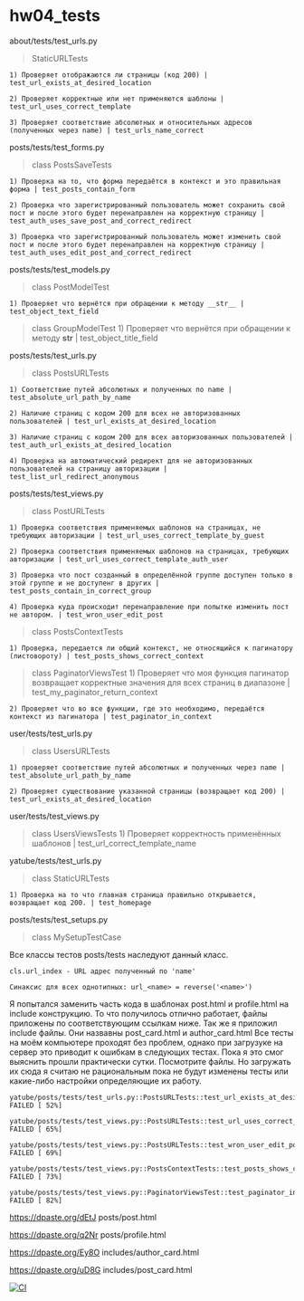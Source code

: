 # hw04_tests

about/tests/test_urls.py

> StaticURLTests

	1) Проверяет отображаются ли страницы (код 200) | test_url_exists_at_desired_location

	2) Проверяет корректные или нет применяются шаблоны | test_url_uses_correct_template

	3) Проверяет соответствие абсолютных и относительных адресов (полученных через name) | test_urls_name_correct



posts/tests/test_forms.py

> class PostsSaveTests

	1) Проверка на то, что форма передаётся в контекст и это правильная форма | test_posts_contain_form

	2) Проверка что зарегистрированный пользователь может сохранить свой пост и после этого будет перенаправлен на корректную страницу | test_auth_uses_save_post_and_correct_redirect

	3) Проверка что зарегистрированный пользователь может изменить свой пост и после этого будет перенаправлен на корректную страницу | test_auth_uses_edit_post_and_correct_redirect



posts/tests/test_models.py

> class PostModelTest

	1) Проверяет что вернётся при обращении к методу __str__ | test_object_text_field


> class GroupModelTest
	1) Проверяет что вернётся при обращении к методу __str__ | test_object_title_field


posts/tests/test_urls.py

> class PostsURLTests

	1) Соответствие путей абсолютных и полученных по name | test_absolute_url_path_by_name

	2) Наличие страниц с кодом 200 для всех не авторизованных пользователей | test_url_exists_at_desired_location

	3) Наличие страниц с кодом 200 для всех авторизованных пользователей | test_auth_url_exists_at_desired_location

	4) Проверка на автоматический редирект для не авторизованных пользователей на страницу авторизации | test_list_url_redirect_anonymous


posts/tests/test_views.py

> class PostURLTests

	1) Проверка соответствия применяемых шаблонов на страницах, не требующих авторизации | test_url_uses_correct_template_by_guest

	2) Проверка соответствия применяемых шаблонов на страницах, требующих авторизации | test_url_uses_correct_template_auth_user

	3) Проверка что пост созданный в определённой группе доступен только в этой группе и не доступенг в других | test_posts_contain_in_correct_group

	4) Проверка куда происходит перенаправление при попытке изменить пост не автором. | test_wron_user_edit_post

> class PostsContextTests

	1) Проверка, передается ли общий контекст, не относящийся к пагинатору (листовороту) | test_posts_shows_correct_context

> class PaginatorViewsTest
	1) Проверяет что моя функция пагинатор возвращает корректные значения для всех страниц в диапазоне | test_my_paginator_return_context

	2) Проверяет что во все функции, где это необходимо, передаётся контекст из пагинатора | test_paginator_in_context


user/tests/test_urls.py

> class UsersURLTests

	1) проверяет соответствие путей абсолютных и полученных через name | test_absolute_url_path_by_name

	2) Проверяет существование указанной страницы (возвращает код 200) | test_url_exists_at_desired_location


user/tests/test_views.py
> class UsersViewsTests
	1) Проверяет корректность применённых шаблонов | test_url_correct_template_name


yatube/tests/test_urls.py

> class StaticURLTests

	1) Проверка на то что главная страница правильно открывается, возвращает код 200. | test_homepage


posts/tests/test_setups.py

> class MySetupTestCase

Все классы тестов posts/tests наследуют данный класс.

	cls.url_index - URL адрес полученный по 'name'

	Синаксис для всех однотипных: url_<name> = reverse('<name>')

Я попытался заменить часть кода в шаблонах post.html и profile.html на include конструкцию. То что получилось отлично работает, файлы приложены по соответствующим ссылкам ниже. Так же я приложил include файлы. Они назвавны post_card.html и author_card.html
Все тесты на моём компьютере проходят без проблем, однако при загрузуке на сервер это приводит к ошибкам в следующих тестах. Пока я это смог выяснить прошли практически сутки. Посмотрите файлы. Но загружать их сюда я считаю не рациональным пока не будут изменены тесты или какие-либо настройки определяющие их работу.

	yatube/posts/tests/test_urls.py::PostsURLTests::test_url_exists_at_desired_location FAILED [ 52%]
	
	yatube/posts/tests/test_views.py::PostsURLTests::test_url_uses_correct_template_by_guest FAILED [ 65%]
	
	yatube/posts/tests/test_views.py::PostsURLTests::test_wron_user_edit_post FAILED [ 69%]
	
	yatube/posts/tests/test_views.py::PostsContextTests::test_posts_shows_correct_context FAILED [ 73%]
	
	yatube/posts/tests/test_views.py::PaginatorViewsTest::test_paginator_in_context FAILED [ 82%]

https://dpaste.org/dEtJ posts/post.html

https://dpaste.org/q2Nr posts/profile.html

https://dpaste.org/Ey8O includes/author_card.html

https://dpaste.org/uD8G includes/post_card.html

[![CI](https://github.com/yandex-praktikum/hw04_tests/actions/workflows/python-app.yml/badge.svg?branch=master)](https://github.com/yandex-praktikum/hw04_tests/actions/workflows/python-app.yml)
